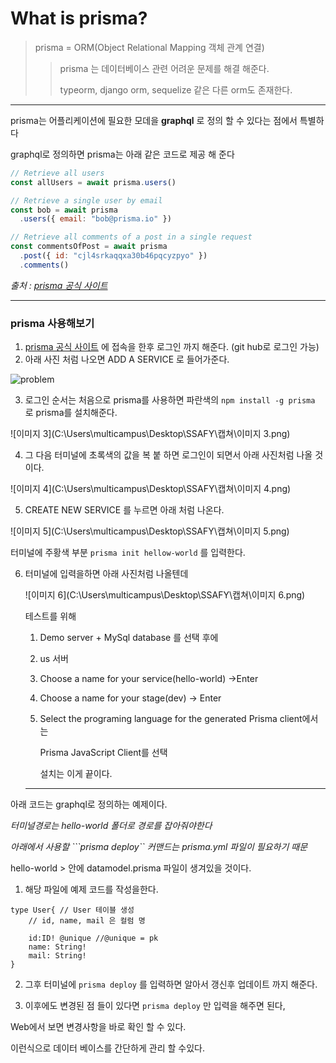 # What is prisma?

> prisma = ORM(Object Relational Mapping 객체 관계 연결)
>
> > prisma 는 데이터베이스 관련 어려운 문제를 해결 해준다.
> >
> > typeorm, django orm, sequelize 같은 다른 orm도 존재한다.

---

prisma는 어플리케이션에 필요한 모데을 **graphql** 로 정의 할 수 있다는 점에서 특별하다

graphql로 정의하면 prisma는 아래 같은 코드로 제공 해 준다

```javascript
// Retrieve all users
const allUsers = await prisma.users()

// Retrieve a single user by email
const bob = await prisma
  .users({ email: "bob@prisma.io" })

// Retrieve all comments of a post in a single request
const commentsOfPost = await prisma
  .post({ id: "cjl4srkaqqxa30b46pqcyzpyo" })
  .comments()
```

*출처 : [prisma 공식 사이트](https://www.prisma.io/)*

----



### prisma 사용해보기

1. [prisma 공식 사이트](https://www.prisma.io/) 에 접속을 한후 로그인 까지 해준다. (git hub로 로그인 가능)
2. 아래 사진 처럼 나오면 ADD A SERVICE 로 들어가준다.

![problem](C:\Users\multicampus\Desktop\SSAFY\캡쳐\problem.png)



3. 로그인 순서는 처음으로 prisma를 사용하면 파란색의 ```npm install -g prisma``` 로 prisma를 설치해준다.

   

![이미지 3](C:\Users\multicampus\Desktop\SSAFY\캡쳐\이미지 3.png)



4. 그 다음 터미널에 초록색의 값을 복 붙 하면 로그인이 되면서 아래 사진처럼 나올 것이다.

![이미지 4](C:\Users\multicampus\Desktop\SSAFY\캡쳐\이미지 4.png)



5. CREATE NEW SERVICE 를 누르면 아래 처럼 나온다. 

![이미지 5](C:\Users\multicampus\Desktop\SSAFY\캡쳐\이미지 5.png)

터미널에 주황색 부분 ```prisma init hellow-world``` 를 입력한다.



6. 터미널에 입력을하면 아래 사진처럼 나올텐데

   ![이미지 6](C:\Users\multicampus\Desktop\SSAFY\캡쳐\이미지 6.png)

   

   테스트를 위해 

   1. Demo server + MySql database 를 선택 후에

   2. us 서버

   3. Choose a name for your service(hello-world) ->Enter

   4. Choose a name for your stage(dev) -> Enter

   5. Select the programing language for the generated Prisma client에서는 

      Prisma JavaScript Client를 선택

      

      설치는 이게 끝이다. 

   ----

   

아래 코드는 graphql로 정의하는 예제이다.



*터미널경로는 hello-world 폴더로 경로를 잡아줘야한다*

*아래에서 사용할 ```prisma deploy`` 커맨드는 prisma.yml 파일이 필요하기 때문*



hello-world > 안에 datamodel.prisma 파일이 생겨있을 것이다.

1.  해당 파일에 예제 코드를 작성을한다.

```prisma
type User{ // User 테이블 생성
	// id, name, mail 은 컬럼 명
	
	id:ID! @unique //@unique = pk 
	name: String!
	mail: String!
}
```

2. 그후 터미널에 ```prisma deploy``` 를 입력하면 알아서 갱신후 업데이트 까지 해준다.

3. 이후에도 변경된 점 들이 있다면 ```prisma deploy``` 만 입력을 해주면 된다,

   

Web에서 보면 변경사항을 바로 확인 할 수 있다.

이런식으로 데이터 베이스를 간단하게 관리 할 수있다.





